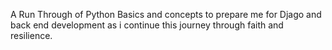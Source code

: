 A Run Through of Python Basics and concepts to prepare me for Djago and back end development as i 
continue this journey through faith and resilience.
